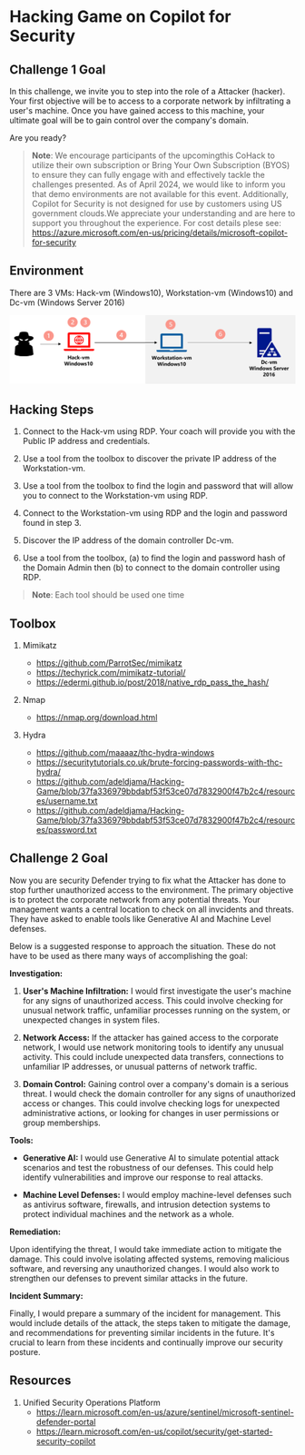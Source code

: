 # Hacking Game on Copilot for Security

## Challenge 1 Goal

In this challenge, we invite you to step into the role of a Attacker (hacker). Your first objective will be to access to a corporate network by infiltrating a user's machine. Once you have gained access to this machine, your ultimate goal will be to gain control over the company's domain.   

Are you ready? 

>**Note**: We encourage participants of the upcomingthis CoHack to utilize their own subscription or Bring Your Own Subscription (BYOS) to ensure they can fully engage with and effectively tackle the challenges presented. As of April 2024, we would like to inform you that demo environments are not available for this event. Additionally, Copilot for Security is not designed for use by customers using US government clouds.We appreciate your understanding and are here to support you throughout the experience. For cost details plese see: https://azure.microsoft.com/en-us/pricing/details/microsoft-copilot-for-security

## Environment 

There are 3 VMs: Hack-vm (Windows10), Workstation-vm (Windows10) and Dc-vm (Windows Server 2016) 


![archi](./images/archi.png)

## Hacking Steps

1. Connect to the Hack-vm using RDP. Your coach will provide you with the Public IP address and credentials.

2. Use a tool from the toolbox to discover the private IP address of the Workstation-vm.

3. Use a tool from the toolbox to find the login and password that will allow you to connect to the Workstation-vm using RDP.

4. Connect to the Workstation-vm using RDP and the login and password found in step 3.

5. Discover the IP address of the domain controller Dc-vm.  

6. Use a tool from the toolbox, (a) to find the login and password hash of the Domain Admin then (b) to connect to the domain controller using RDP.


  >**Note**: Each tool should be used one time  

## Toolbox
1. Mimikatz
    - https://github.com/ParrotSec/mimikatz
    - https://techyrick.com/mimikatz-tutorial/
    - https://edermi.github.io/post/2018/native_rdp_pass_the_hash/

2. Nmap 
    - https://nmap.org/download.html

3. Hydra 
    - https://github.com/maaaaz/thc-hydra-windows
    - https://securitytutorials.co.uk/brute-forcing-passwords-with-thc-hydra/
    - https://github.com/adeldjama/Hacking-Game/blob/37fa336979bbdabf53f53ce07d7832900f47b2c4/resources/username.txt
    - https://github.com/adeldjama/Hacking-Game/blob/37fa336979bbdabf53f53ce07d7832900f47b2c4/resources/password.txt
  
## Challenge 2 Goal

Now you are security Defender trying to fix what the Attacker has done to stop further unauthorized access to the environment. The primary objective is to protect the corporate network from any potential threats. Your management wants a central location to check on all invcidents and threats. They have asked to enable tools like Generative AI and Machine Level defenses. 

Below is a suggested response to approach the situation. These do not have to be used as there many ways of accomplishing the goal:

  **Investigation:**

  1. **User's Machine Infiltration:** I would first investigate the user's machine for any signs of unauthorized access. This could involve checking for unusual network traffic, unfamiliar processes running on the system, or unexpected changes in system files.

  2. **Network Access:** If the attacker has gained access to the corporate network, I would use network monitoring tools to identify any unusual activity. This could include unexpected data transfers, connections to unfamiliar IP addresses, or unusual patterns of network traffic.

  3. **Domain Control:** Gaining control over a company's domain is a serious threat. I would check the domain controller for any signs of unauthorized access or changes. This could involve checking logs for unexpected administrative actions, or looking for changes in user permissions or group memberships.

  **Tools:**

  - **Generative AI:** I would use Generative AI to simulate potential attack scenarios and test the robustness of our defenses. This could help identify vulnerabilities and improve our response to real attacks.

  - **Machine Level Defenses:** I would employ machine-level defenses such as antivirus software, firewalls, and intrusion detection systems to protect individual machines and the network as a whole.

  **Remediation:**

  Upon identifying the threat, I would take immediate action to mitigate the damage. This could involve isolating affected systems, removing malicious software, and reversing any unauthorized changes. I would also work to strengthen our defenses to prevent similar attacks in the future.

  **Incident Summary:**

  Finally, I would prepare a summary of the incident for management. This would include details of the attack, the steps taken to mitigate the damage, and recommendations for preventing similar incidents in the future. It's crucial to learn from these incidents and continually improve our security posture.

## Resources

1. Unified Security Operations Platform
   - https://learn.microsoft.com/en-us/azure/sentinel/microsoft-sentinel-defender-portal
   - https://learn.microsoft.com/en-us/copilot/security/get-started-security-copilot
